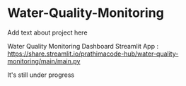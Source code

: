 # Water-Quality-Monitoring

Add text about project here

Water Quality Monitoring Dashboard Streamlit App : https://share.streamlit.io/prathimacode-hub/water-quality-monitoring/main/main.py

It's still under progress
